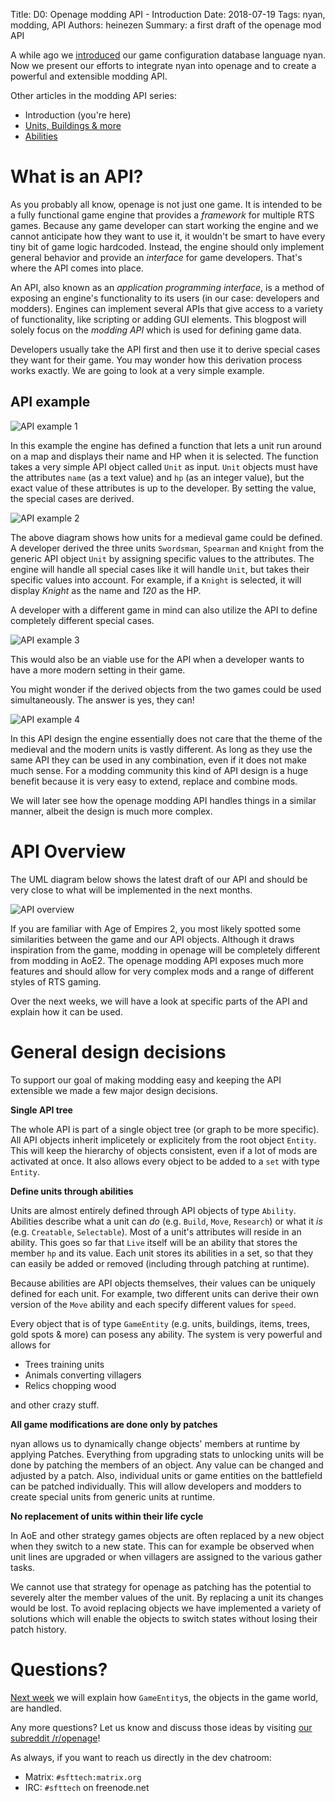 Title: D0: Openage modding API - Introduction
Date: 2018-07-19
Tags: nyan, modding, API
Authors: heinezen
Summary: a first draft of the openage mod API

A while ago we [introduced]({filename}/blog/T0000-nyan_introduction.md) our game configuration database language nyan. Now we present our efforts to integrate nyan into openage and to create a powerful and extensible modding API.

Other articles in the modding API series:

* Introduction (you're here)
* [Units, Buildings & more]({filename}/blog/D0001-openage_mod_api_game_entity.md)
* [Abilities]({filename}/blog/D0002-openage_mod_api_ability.md)

# What is an API?

As you probably all know, openage is not just one game. It is intended to be a fully functional game engine that provides a *framework* for multiple RTS games. Because any game developer can start working the engine and we cannot anticipate how they want to use it, it wouldn't be smart to have every tiny bit of game logic hardcoded. Instead, the engine should only implement general behavior and provide an *interface* for game developers. That's where the API comes into place.

An API, also known as an *application programming interface*, is a method of exposing an engine's functionality to its users (in our case: developers and modders). Engines can implement several APIs that give access to a variety of functionality, like scripting or adding GUI elements. This blogpost will solely focus on the *modding API* which is used for defining game data.

Developers usually take the API first and then use it to derive special cases they want for their game. You may wonder how this derivation process works exactly. We are going to look at a very simple example.

## API example

![API example 1](../images/D0001-API-example-1.png)

In this example the engine has defined a function that lets a unit run around on a map and displays their name and HP when it is selected. The function takes a very simple API object called `Unit` as input. `Unit` objects must have the attributes `name` (as a text value) and `hp` (as an integer value), but the exact value of these attributes is up to the developer. By setting the value, the special cases are derived.

![API example 2](../images/D0001-API-example-2.png)

The above diagram shows how units for a medieval game could be defined. A developer derived the three units `Swordsman`, `Spearman` and `Knight` from the generic API object `Unit` by assigning specific values to the attributes. The engine will handle all special cases like it will handle `Unit`, but takes their specific values into account. For example, if a `Knight` is selected, it will display *Knight* as the name and *120* as the HP.

A developer with a different game in mind can also utilize the API to define completely different special cases.

![API example 3](../images/D0001-API-example-3.png)

This would also be an viable use for the API when a developer wants to have a more modern setting in their game.

You might wonder if the derived objects from the two games could be used simultaneously. The answer is yes, they can!

![API example 4](../images/D0001-API-example-4.png)

In this API design the engine essentially does not care that the theme of the medieval and the modern units is vastly different. As long as they use the same API they can be used in any combination, even if it does not make much sense. For a modding community this kind of API design is a huge benefit because it is very easy to extend, replace and combine mods.

We will later see how the openage modding API handles things in a similar manner, albeit the design is much more complex.

# API Overview

The UML diagram below shows the latest draft of our API and should be very close to what will be implemented in the next months.

![API overview](../images/D0001-API-overview.png)

If you are familiar with Age of Empires 2, you most likely spotted some similarities between the game and our API objects. Although it draws inspiration from the game, modding in openage will be completely different from modding in AoE2. The openage modding API exposes much more features and should allow for very complex mods and a range of different styles of RTS gaming.

Over the next weeks, we will have a look at specific parts of the API and explain how it can be used.

# General design decisions

To support our goal of making modding easy and keeping the API extensible we made a few major design decisions.

**Single API tree**

The whole API is part of a single object tree (or graph to be more specific). All API objects inherit implicetely or explicitely from the root object `Entity`. This will keep the hierarchy of objects consistent, even if a lot of mods are activated at once. It also allows every object to be added to a `set` with type `Entity`.

**Define units through abilities**

Units are almost entirely defined through API objects of type `Ability`. Abilities describe what a unit can *do* (e.g. `Build`, `Move`, `Research`) or what it *is* (e.g. `Creatable`, `Selectable`). Most of a unit's attributes will reside in an ability. This goes so far that `Live` itself will be an ability that stores the member `hp` and its value. Each unit stores its abilities in a set, so that they can easily be added or removed (including through patching at runtime).

Because abilities are API objects themselves, their values can be uniquely defined for each unit. For example, two different units can derive their own version of the `Move` ability and each specify different values for `speed`.

Every object that is of type `GameEntity` (e.g. units, buildings, items, trees, gold spots & more) can posess any ability. The system is very powerful and allows for

* Trees training units
* Animals converting villagers
* Relics chopping wood

and other crazy stuff.

**All game modifications are done only by patches**

nyan allows us to dynamically change objects' members at runtime by applying Patches. Everything from upgrading stats to unlocking units will be done by patching the members of an object. Any value can be changed and adjusted by a patch. Also, individual units or game entities on the battlefield can be patched individually. This will allow developers and modders to create special units from generic units at runtime.

**No replacement of units within their life cycle**

In AoE and other strategy games objects are often replaced by a new object when they switch to a new state. This can for example be observed when unit lines are upgraded or when villagers are assigned to the various gather tasks.

We cannot use that strategy for openage as patching has the potential to severely alter the member values of the unit. By replacing a unit its changes would be lost. To avoid replacing objects we have implemented a variety of solutions which will enable the objects to switch states without losing their patch history.

# Questions?

[Next week]({filename}/blog/D0001-openage_mod_api_game_entity.md) we will explain how `GameEntity`s, the objects in the game world, are handled.

Any more questions? Let us know and discuss those ideas by visiting [our subreddit /r/openage](https://reddit.com/r/openage)!

As always, if you want to reach us directly in the dev chatroom:

* Matrix: `#sfttech:matrix.org`
* IRC: `#sfttech` on freenode.net
